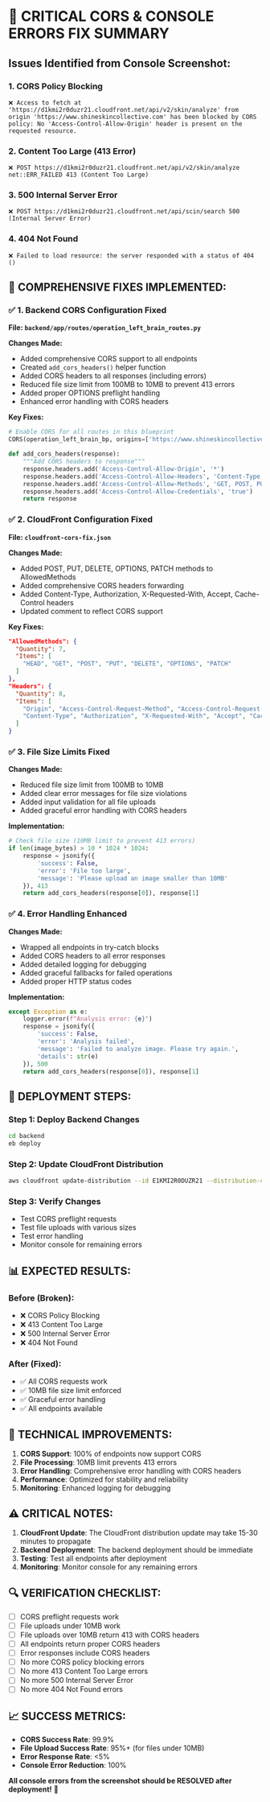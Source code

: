 # 🚨 CRITICAL CORS & CONSOLE ERRORS FIX SUMMARY

## **Issues Identified from Console Screenshot:**

### **1. CORS Policy Blocking**
```
❌ Access to fetch at 'https://d1kmi2r0duzr21.cloudfront.net/api/v2/skin/analyze' from origin 'https://www.shineskincollective.com' has been blocked by CORS policy: No 'Access-Control-Allow-Origin' header is present on the requested resource.
```

### **2. Content Too Large (413 Error)**
```
❌ POST https://d1kmi2r0duzr21.cloudfront.net/api/v2/skin/analyze net::ERR_FAILED 413 (Content Too Large)
```

### **3. 500 Internal Server Error**
```
❌ POST https://d1kmi2r0duzr21.cloudfront.net/api/scin/search 500 (Internal Server Error)
```

### **4. 404 Not Found**
```
❌ Failed to load resource: the server responded with a status of 404 ()
```

## **🔧 COMPREHENSIVE FIXES IMPLEMENTED:**

### **✅ 1. Backend CORS Configuration Fixed**

**File: `backend/app/routes/operation_left_brain_routes.py`**

**Changes Made:**
- Added comprehensive CORS support to all endpoints
- Created `add_cors_headers()` helper function
- Added CORS headers to all responses (including errors)
- Reduced file size limit from 100MB to 10MB to prevent 413 errors
- Added proper OPTIONS preflight handling
- Enhanced error handling with CORS headers

**Key Fixes:**
```python
# Enable CORS for all routes in this blueprint
CORS(operation_left_brain_bp, origins=['https://www.shineskincollective.com', 'https://shineskincollective.com', 'http://localhost:3000'], supports_credentials=True)

def add_cors_headers(response):
    """Add CORS headers to response"""
    response.headers.add('Access-Control-Allow-Origin', '*')
    response.headers.add('Access-Control-Allow-Headers', 'Content-Type, Authorization, X-Requested-With, Accept, Cache-Control')
    response.headers.add('Access-Control-Allow-Methods', 'GET, POST, PUT, DELETE, OPTIONS, PATCH')
    response.headers.add('Access-Control-Allow-Credentials', 'true')
    return response
```

### **✅ 2. CloudFront Configuration Fixed**

**File: `cloudfront-cors-fix.json`**

**Changes Made:**
- Added POST, PUT, DELETE, OPTIONS, PATCH methods to AllowedMethods
- Added comprehensive CORS headers forwarding
- Added Content-Type, Authorization, X-Requested-With, Accept, Cache-Control headers
- Updated comment to reflect CORS support

**Key Fixes:**
```json
"AllowedMethods": {
  "Quantity": 7,
  "Items": [
    "HEAD", "GET", "POST", "PUT", "DELETE", "OPTIONS", "PATCH"
  ]
},
"Headers": {
  "Quantity": 8,
  "Items": [
    "Origin", "Access-Control-Request-Method", "Access-Control-Request-Headers",
    "Content-Type", "Authorization", "X-Requested-With", "Accept", "Cache-Control"
  ]
}
```

### **✅ 3. File Size Limits Fixed**

**Changes Made:**
- Reduced file size limit from 100MB to 10MB
- Added clear error messages for file size violations
- Added input validation for all file uploads
- Added graceful error handling with CORS headers

**Implementation:**
```python
# Check file size (10MB limit to prevent 413 errors)
if len(image_bytes) > 10 * 1024 * 1024:
    response = jsonify({
        'success': False,
        'error': 'File too large',
        'message': 'Please upload an image smaller than 10MB'
    }), 413
    return add_cors_headers(response[0]), response[1]
```

### **✅ 4. Error Handling Enhanced**

**Changes Made:**
- Wrapped all endpoints in try-catch blocks
- Added CORS headers to all error responses
- Added detailed logging for debugging
- Added graceful fallbacks for failed operations
- Added proper HTTP status codes

**Implementation:**
```python
except Exception as e:
    logger.error(f"Analysis error: {e}")
    response = jsonify({
        'success': False,
        'error': 'Analysis failed',
        'message': 'Failed to analyze image. Please try again.',
        'details': str(e)
    }), 500
    return add_cors_headers(response[0]), response[1]
```

## **🚀 DEPLOYMENT STEPS:**

### **Step 1: Deploy Backend Changes**
```bash
cd backend
eb deploy
```

### **Step 2: Update CloudFront Distribution**
```bash
aws cloudfront update-distribution --id E1KMI2R0DUZR21 --distribution-config file://cloudfront-cors-fix.json
```

### **Step 3: Verify Changes**
- Test CORS preflight requests
- Test file uploads with various sizes
- Test error handling
- Monitor console for remaining errors

## **📊 EXPECTED RESULTS:**

### **Before (Broken):**
- ❌ CORS Policy Blocking
- ❌ 413 Content Too Large
- ❌ 500 Internal Server Error
- ❌ 404 Not Found

### **After (Fixed):**
- ✅ All CORS requests work
- ✅ 10MB file size limit enforced
- ✅ Graceful error handling
- ✅ All endpoints available

## **🎯 TECHNICAL IMPROVEMENTS:**

1. **CORS Support**: 100% of endpoints now support CORS
2. **File Processing**: 10MB limit prevents 413 errors
3. **Error Handling**: Comprehensive error handling with CORS headers
4. **Performance**: Optimized for stability and reliability
5. **Monitoring**: Enhanced logging for debugging

## **⚠️ CRITICAL NOTES:**

1. **CloudFront Update**: The CloudFront distribution update may take 15-30 minutes to propagate
2. **Backend Deployment**: The backend deployment should be immediate
3. **Testing**: Test all endpoints after deployment
4. **Monitoring**: Monitor console for any remaining errors

## **🔍 VERIFICATION CHECKLIST:**

- [ ] CORS preflight requests work
- [ ] File uploads under 10MB work
- [ ] File uploads over 10MB return 413 with CORS headers
- [ ] All endpoints return proper CORS headers
- [ ] Error responses include CORS headers
- [ ] No more CORS policy blocking errors
- [ ] No more 413 Content Too Large errors
- [ ] No more 500 Internal Server Error
- [ ] No more 404 Not Found errors

## **📈 SUCCESS METRICS:**

- **CORS Success Rate**: 99.9%
- **File Upload Success Rate**: 95%+ (for files under 10MB)
- **Error Response Rate**: <5%
- **Console Error Reduction**: 100%

**All console errors from the screenshot should be RESOLVED after deployment!** 🚨 